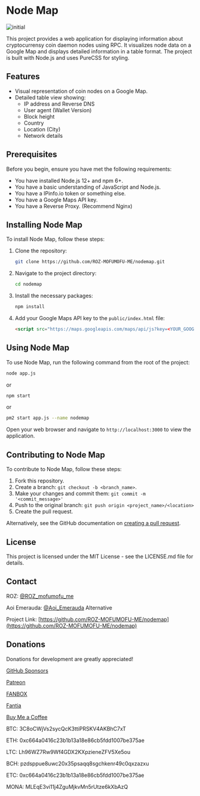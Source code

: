 # Node Map

![initial](https://github.com/ROZ-MOFUMOFU-ME/nodemap/assets/35634920/63cfb18c-bf18-4a42-abeb-7c019b7b3aa3)

This project provides a web application for displaying information about cryptocurrensy coin daemon nodes using RPC. It visualizes node data on a Google Map and displays detailed information in a table format. The project is built with Node.js and uses PureCSS for styling.

## Features

- Visual representation of coin nodes on a Google Map.
- Detailed table view showing:
  - IP address and Reverse DNS
  - User agent (Wallet Version)
  - Block height
  - Country
  - Location (City)
  - Network details

## Prerequisites

Before you begin, ensure you have met the following requirements:
- You have installed Node.js 12+ and npm 6+.
- You have a basic understanding of JavaScript and Node.js.
- You have a IPinfo.io token or something else.
- You have a Google Maps API key.
- You have a Reverse Proxy. (Recommend Nginx)

## Installing Node Map

To install Node Map, follow these steps:

1. Clone the repository:
   ```bash
   git clone https://github.com/ROZ-MOFUMOFU-ME/nodemap.git
   ```
2. Navigate to the project directory:
   ```bash
   cd nodemap
   ```
3. Install the necessary packages:
   ```bash
   npm install
   ```
4. Add your Google Maps API key to the `public/index.html` file:
   ```html
   <script src="https://maps.googleapis.com/maps/api/js?key=<YOUR_GOOGLEMAPS_API_KEY>&callback=initMap" async defer></script>
   ```

## Using Node Map

To use Node Map, run the following command from the root of the project:

```bash
node app.js
```

or

```bash
npm start
```

or

```bash
pm2 start app.js --name nodemap
```

Open your web browser and navigate to `http://localhost:3000` to view the application.

## Contributing to Node Map

To contribute to Node Map, follow these steps:

1. Fork this repository.
2. Create a branch: `git checkout -b <branch_name>`.
3. Make your changes and commit them: `git commit -m '<commit_message>'`
4. Push to the original branch: `git push origin <project_name>/<location>`
5. Create the pull request.

Alternatively, see the GitHub documentation on [creating a pull request](https://help.github.com/articles/creating-a-pull-request/).

## License

This project is licensed under the MIT License - see the LICENSE.md file for details.

## Contact

ROZ: [@ROZ_mofumofu_me](https://twitter.com/ROZ_mofumofu_me)

Aoi Emerauda: [@Aoi_Emerauda](https://twitter.com/Aoi_Emerauda) Alternative

Project Link: [https://github.com/ROZ-MOFUMOFU-ME/nodemap](https://github.com/ROZ-MOFUMOFU-ME/nodemap)

## Donations

Donations for development are greatly appreciated!

[GitHub Sponsors](https://github.com/sponsors/ROZ-MOFUMOFU-ME)

[Patreon](https://patreon.com/emerauda)

[FANBOX](https://emerauda.fanbox.cc/)

[Fantia](https://fantia.jp/emerauda)

[Buy Me a Coffee](https://buymeacoffee.com/emerauda)

BTC: 3C8oCWjVs2sycQcK3ttiPRSKV4AKBhC7xT

ETH: 0xc664a0416c23b1b13a18e86cb5fdd1007be375ae

LTC: Lh96WZ7Rw9Wf4GDX2KXpzieneZFV5Xe5ou

BCH: pzdsppue8uwc20x35psaqq8sgchkenr49c0qxzazxu

ETC: 0xc664a0416c23b1b13a18e86cb5fdd1007be375ae

MONA: MLEqE3vi11j4ZguMjkvMn5rUtze6kXbAzQ
